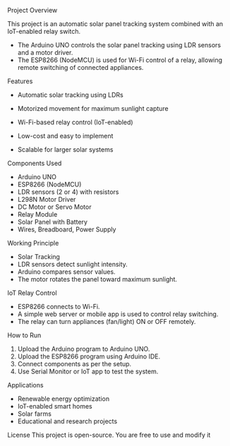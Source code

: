 Project Overview

This project is an automatic solar panel tracking system combined with an IoT-enabled relay switch.
* The Arduino UNO controls the solar panel tracking using LDR sensors and a motor driver.
* The ESP8266 (NodeMCU) is used for Wi-Fi control of a relay, allowing remote switching of connected appliances.

Features
* Automatic solar tracking using LDRs
* Motorized movement for maximum sunlight capture

* Wi-Fi-based relay control (IoT-enabled)
* Low-cost and easy to implement
* Scalable for larger solar systems
  
Components Used
* Arduino UNO
* ESP8266 (NodeMCU)
* LDR sensors (2 or 4) with resistors
* L298N Motor Driver
* DC Motor or Servo Motor
* Relay Module
* Solar Panel with Battery
* Wires, Breadboard, Power Supply

Working Principle
* Solar Tracking
* LDR sensors detect sunlight intensity.
* Arduino compares sensor values.
* The motor rotates the panel toward maximum sunlight.

IoT Relay Control
* ESP8266 connects to Wi-Fi.
* A simple web server or mobile app is used to control relay switching.
* The relay can turn appliances (fan/light) ON or OFF remotely.

How to Run
1. Upload the Arduino program to Arduino UNO.
2. Upload the ESP8266 program using Arduino IDE.
3. Connect components as per the setup.
4. Use Serial Monitor or IoT app to test the system.

Applications
* Renewable energy optimization
* IoT-enabled smart homes
* Solar farms
* Educational and research projects

License
This project is open-source. You are free to use and modify it
